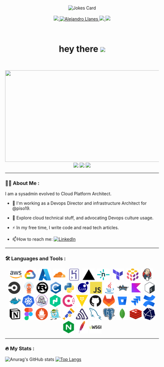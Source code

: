
<!--
**alejandro-llanes/alejandro-llanes** is a ✨ _special_ ✨ repository because its `README.md` (this file) appears on your GitHub profile.

Here are some ideas to get you started:

- 🔭 I’m currently working on ...
- 🌱 I’m currently learning ...
- 👯 I’m looking to collaborate on ...
- 🤔 I’m looking for help with ...
- 💬 Ask me about ...
- 📫 How to reach me: ...
- 😄 Pronouns: ...
- ⚡ Fun fact: ...
-->
<div id="header" align="center">
  <!---<img src="https://media3.giphy.com/media/v1.Y2lkPTc5MGI3NjExdHVqMHE0Y3RnMzU3YTc1MmR3NXA5MzhkNWEzOGN1dmo3aGR2MDI0diZlcD12MV9pbnRlcm5hbF9naWZfYnlfaWQmY3Q9Zw/DwlFRgKo87zDW/giphy.webp" width="100"/>-->
  <br/>
  <img src="https://readme-jokes.vercel.app/api" alt="Jokes Card" />
</div>

<br/>

<div id="badges" align="center">
  <a href="https://www.linkedin.com/in/alejandro-llanes-senior-sre/">
   <img src="https://img.shields.io/badge/-Hackerrank-00EA64?style=flat&logo=HackerRank&logoColor=white" />
  </a>
  <a href="https://www.hackerrank.com/profile/alejandro_llanes">
    <img src="https://img.shields.io/badge/LinkedIn-blue?style=for-the-badge&logo=linkedin&logoColor=white" alt="Alejandro Llanes"/>
  </a>
  <a href="https://www.upwork.com/freelancers/~012509d598ad2e57b9?mp_source=share">
   <img src="https://img.shields.io/static/v1?style=for-the-badge&message=Upwork&color=222222&logo=Upwork&logoColor=6FDA44&label=">
  </a>
  <a href="https://gitlab.com/alejandro-llanes">
<img src="https://img.shields.io/badge/GitLab-FC6D26?style=flat&logo=gitlab&logoColor=white" />
</a>
  <br/>
  <img src="https://komarev.com/ghpvc/?username=alejandro-llanes&style=flat-square&color=blue" alt=""/>
</div>

<br/>

<h1 align="center">
  hey there
  <img src="https://media.giphy.com/media/hvRJCLFzcasrR4ia7z/giphy.gif" width="30px"/>
</h1>

<br/>
<br/>

<div align="center">
  <Img src="https://i.giphy.com/media/v1.Y2lkPTc5MGI3NjExZG9wYXE0bmsyb25vaWN0cXF2MGUzdGx4a3o0NnV2ejVoZ3VvZzFjNyZlcD12MV9pbnRlcm5hbF9naWZfYnlfaWQmY3Q9Zw/f3iwJFOVOwuy7K6FFw/giphy.gif" width="600" height="300"/>
  <br/>
  <img src="https://img.shields.io/badge/Gentoo-54487A?style=flat&logo=gentoo&logoColor=white">
  <img src="https://img.shields.io/badge/FreeBSD-AB2B28?style=flat&logo=freebsd&logoColor=white">
  <img src="https://img.shields.io/badge/Linux-FCC624?style=flat&logo=linux&logoColor=black">
</div>

---

### :man_technologist: About Me :
I am a sysadmin evolved to Cloud Platform Architect.

- :telescope: I'm working as a Devops Director and infrastructure Architect for @piso19.

- :seedling: Explore cloud technical stuff, and advocating Devops culture usage.

- :zap: In my free time, I write code and read tech articles.

- :mailbox:How to reach me: [![LinkedIn](https://img.shields.io/badge/-Linkedin-blue?style=flat&logo=Linkedin&logoColor=white)](https://www.linkedin.com/in/alejandro-llanes-senior-sre/)

--- 

### :hammer_and_wrench: Languages and Tools :

<div align="center" >
    <img src="https://github.com/devicons/devicon/blob/master/icons/amazonwebservices/amazonwebservices-original-wordmark.svg" title="AWS" alt="AWS" width="40" height="40"/>&nbsp;
    <img src="https://github.com/devicons/devicon/blob/master/icons/googlecloud/googlecloud-original.svg" title="Google Cloud" alt="Google Cloud" width="40" height="40"/>&nbsp;
    <img src="https://github.com/devicons/devicon/blob/master/icons/azure/azure-original.svg" title="Azure" alt="Azure" width="40" height="40"/>&nbsp;
    <img src="https://github.com/devicons/devicon/blob/master/icons/cloudflare/cloudflare-original.svg" title="Cloudflare" alt="Cloudflare" width="40" height="40"/>&nbsp;
    <img src="https://github.com/devicons/devicon/blob/master/icons/heroku/heroku-original.svg" title="Heroku" alt="Heroku" width="40" height="40"/>&nbsp;
    <img src="https://github.com/devicons/devicon/blob/master/icons/vercel/vercel-original.svg" title="Vercel" alt="Vercel" width="40" height="40"/>&nbsp;
    <img src="https://github.com/devicons/devicon/blob/master/icons/netlify/netlify-original.svg" title="Netlify" alt="Netlify" width="40" height="40"/>&nbsp;
    <img src="https://github.com/devicons/devicon/blob/master/icons/terraform/terraform-original.svg" title="Terraform" alt="Terraform" width="40" height="40"/>&nbsp;
    <img src="https://github.com/devicons/devicon/blob/master/icons/pulumi/pulumi-original.svg" title="Pulumi" alt="Terraform" width="40" height="40"/>&nbsp;
    <img src="https://github.com/devicons/devicon/blob/master/icons/jenkins/jenkins-original.svg" title="Jenkins" alt="Jenkins" width="40" height="40"/>&nbsp;
    <img src="https://github.com/devicons/devicon/blob/master/icons/circleci/circleci-plain.svg" title="CircleCi" alt="CircleCi" width="40" height="40"/>&nbsp;
    <img src="https://github.com/devicons/devicon/blob/master/icons/argocd/argocd-original.svg" title="Argo" alt="Argo" width="40" height="40"/>
    <img src="https://github.com/devicons/devicon/blob/master/icons/rust/rust-original.svg" title="Rust" alt="Rust" width="40" height="40"/>
    <img src="https://github.com/devicons/devicon/blob/master/icons/c/c-original.svg" title="C" alt="C" width="40" height="40"/>
    <img src="https://github.com/devicons/devicon/blob/master/icons/python/python-original.svg" title="Python" alt="Python" width="40" height="40"/>
    <img src="https://github.com/devicons/devicon/blob/master/icons/lua/lua-original.svg" title="Lua" alt="Lua" width="40" height="40"/>
    <img src="https://github.com/devicons/devicon/blob/master/icons/javascript/javascript-original.svg" title="Js" alt="Js" width="40" height="40"/>
    <img src="https://github.com/devicons/devicon/blob/master/icons/java/java-original.svg" title="Jvm" alt="Jvm" width="40" height="40"/>
    <img src="https://github.com/devicons/devicon/blob/master/icons/groovy/groovy-original.svg" title="Groovy" alt="Groovy" width="40" height="40"/>
    <img src="https://github.com/devicons/devicon/blob/master/icons/kotlin/kotlin-original.svg" title="Kotlin" alt="Kotlin" width="40" height="40"/>
    <img src="https://github.com/devicons/devicon/blob/master/icons/bash/bash-original.svg" title="Bash" alt="Bash" width="40" height="40"/>
    <img src="https://github.com/devicons/devicon/blob/master/icons/docker/docker-original.svg" title="Docker" alt="Docker" width="40" height="40"/>
    <img src="https://github.com/devicons/devicon/blob/master/icons/kubernetes/kubernetes-original.svg" title="K8S" alt="K8S" width="40" height="40"/>
    <img src="https://github.com/devicons/devicon/blob/master/icons/podman/podman-original.svg" title="Podman" alt="Podman" width="40" height="40"/>
    <img src="https://github.com/devicons/devicon/blob/master/icons/nomad/nomad-original.svg" title="Nomad" alt="Nomad" width="40" height="40"/>
    <img src="https://github.com/devicons/devicon/blob/master/icons/consul/consul-original.svg" title="Consul" alt="Consul" width="40" height="40"/>
    <img src="https://github.com/devicons/devicon/blob/master/icons/vault/vault-original.svg" title="Vault" alt="Vault" width="40" height="40"/>
    <img src="https://github.com/devicons/devicon/blob/master/icons/github/github-original.svg" title="Github" alt="Github" width="40" height="40"/>
    <img src="https://github.com/devicons/devicon/blob/master/icons/gitlab/gitlab-original.svg" title="Gitlab" alt="Gitlab" width="40" height="40"/>
    <img src="https://github.com/devicons/devicon/blob/master/icons/bitbucket/bitbucket-original.svg" title="Bitbucket" alt="Bitbucket" width="40" height="40"/>
    <img src="https://github.com/devicons/devicon/blob/master/icons/jira/jira-original.svg" title="Jira" alt="Jira" width="40" height="40"/>
    <img src="https://github.com/devicons/devicon/blob/master/icons/confluence/confluence-original.svg" title="Confluence" alt="Confluence" width="40" height="40"/>
    <img src="https://github.com/devicons/devicon/blob/master/icons/notion/notion-original.svg" title="Notion" alt="Notion" width="40" height="40"/>
    <img src="https://github.com/devicons/devicon/blob/master/icons/figma/figma-original.svg" title="Figma" alt="Figma" width="40" height="40"/>
    <img src="https://github.com/devicons/devicon/blob/master/icons/prometheus/prometheus-original.svg" title="Prometheus" alt="Prometheus" width="40" height="40"/>
    <img src="https://github.com/devicons/devicon/blob/master/icons/jaegertracing/jaegertracing-original.svg" title="Jaeger" alt="Jaeger" width="40" height="40"/>
    <img src="https://github.com/devicons/devicon/blob/master/icons/opentelemetry/opentelemetry-original.svg" title="Open Telemetry" alt="Open Telemetry" width="40" height="40"/>
    <img src="https://github.com/devicons/devicon/blob/master/icons/sentry/sentry-original.svg" title="Sentry" alt="Sentry" width="40" height="40"/>
    <img src="https://github.com/devicons/devicon/blob/master/icons/mysql/mysql-original.svg" title="MySql" alt="MySql" width="40" height="40"/>
    <img src="https://github.com/devicons/devicon/blob/master/icons/postgresql/postgresql-original.svg" title="Postgres" alt="Postgres" width="40" height="40"/>
    <img src="https://github.com/devicons/devicon/blob/master/icons/mongodb/mongodb-original.svg" title="MongoDB" alt="MongoDB" width="40" height="40"/>
    <img src="https://github.com/devicons/devicon/blob/master/icons/redis/redis-original.svg" title="Redis" alt="Redis" width="40" height="40"/>
    <img src="https://github.com/devicons/devicon/blob/master/icons/influxdb/influxdb-original.svg" title="Influx DB" alt="InfluxDB" width="40" height="40"/>
    <img src="https://github.com/devicons/devicon/blob/master/icons/nginx/nginx-original.svg" title="Nginx" alt="Nginx" width="40" height="40"/>
    <img src="https://github.com/devicons/devicon/blob/master/icons/apache/apache-original.svg" title="Apache" alt="Apache" width="40" height="40"/>
    <img src="https://github.com/devicons/devicon/blob/master/icons/uwsgi/uwsgi-original.svg" title="uWsgi" alt="uWsgi" width="40" height="40"/>
</div>

---

### :fire: My Stats :
<!--[![GitHub Streak](http://github-readme-streak-stats.herokuapp.com?user=alejandro-llanes&theme=tokyonight&hide_border=true)](https://git.io/streak-stats)
[![GitHub Streak](http://streak-stats.demolab.com?user=alejandro-llanes&theme=tokyonight&hide_border=true)](https://git.io/streak-stats)-->
![Anurag's GitHub stats](https://github-readme-stats.vercel.app/api?username=alejandro-llanes&theme=synthwave&show_icons=true)
[![Top Langs](https://github-readme-stats.vercel.app/api/top-langs/?username=alejandro-llanes&layout=compact&theme=synthwave)](https://github.com/anuraghazra/github-readme-stats)

